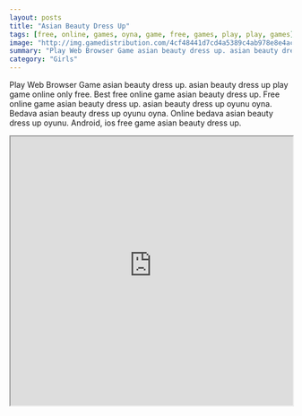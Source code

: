 ```yaml
---
layout: posts
title: "Asian Beauty Dress Up"
tags: [free, online, games, oyna, game, free, games, play, play, games]
image: "http://img.gamedistribution.com/4cf48441d7cd4a5389c4ab978e8e4acd.jpg"
summary: "Play Web Browser Game asian beauty dress up. asian beauty dress up play game online only free. Best free online game asian beauty dress up. Free online game asian beauty dress up. asian beauty dress up oyunu oyna. Bedava asian beauty dress up oyunu oyna. Online bedava asian beauty dress up oyunu. Android, ios free game asian beauty dress up."
category: "Girls"
---
```


Play Web Browser Game asian beauty dress up. asian beauty dress up play game online only free. Best free online game asian beauty dress up. Free online game asian beauty dress up. asian beauty dress up oyunu oyna. Bedava asian beauty dress up oyunu oyna. Online bedava asian beauty dress up oyunu. Android, ios free game asian beauty dress up.

<iframe width="100%" height="480px;" src="http://flash.gamedistribution.com?game=4cf48441d7cd4a5389c4ab978e8e4acd"></iframe>